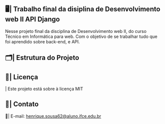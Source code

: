 ## 🖥️| Trabalho final da disiplina de Desenvolvimento web II API Django

  Nesse projeto final da disciplina de Desenvolvimento web II, do curso Técnico em Informática para web. Com o objetivo de se trabalhar tudo que foi aprendido sobre back-end, e API. 

## 🗂️| Estrutura do Projeto

  

## 📑| Licença

  | Este projeto está sobre à licença MIT

## 📱| Contato 

  📧| E-mail: henrique.sousa62@aluno.ifce.edu.br
  
